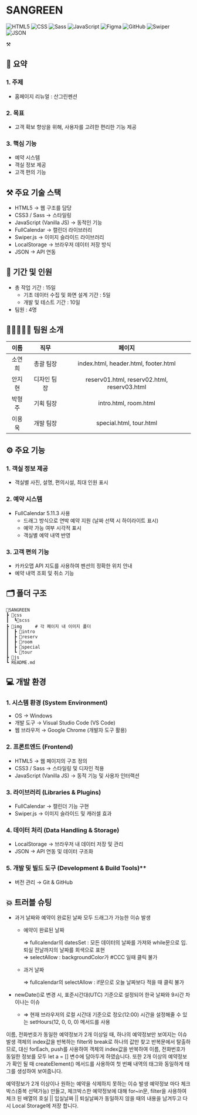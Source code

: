 # SANGREEN

![HTML5](https://img.shields.io/badge/HTML5-E34F26?style=flat&logo=HTML5&logoColor=white)
![CSS](https://img.shields.io/badge/CSS-663399?style=flat&logo=CSS&logoColor=white)
![Sass](https://img.shields.io/badge/Sass-CC6699?style=flat&logo=Sass&logoColor=white)
![JavaScript](https://img.shields.io/badge/JavaScript-F7DF1E?style=flat&logo=JavaScript&logoColor=white)
![Figma](https://img.shields.io/badge/Figma-F24E1E?style=flat&logo=Figma&logoColor=white)
![GitHub](https://img.shields.io/badge/GitHub-181717?style=flat&logo=GitHub&logoColor=white)
![Swiper](https://img.shields.io/badge/Swiper-6332F6?style=flat&logo=Swiper&logoColor=white)
![JSON](https://img.shields.io/badge/JSON-000000?style=flat&logo=JSON&logoColor=white)

⚒️
## 📑 요약

### 1. 주제

* 홈페이지 리뉴얼 : 산그린펜션

### 2. 목표

* 고객 확보 향상을 위해, 사용자를 고려한 편리한 기능 제공

### 3. 핵심 기능

* 예약 시스템
* 객실 정보 제공
* 고객 편의 기능

## ⚒️ 주요 기술 스택

  * HTML5 → 웹 구조를 담당
  * CSS3 / Sass → 스타일링
  * JavaScript (Vanilla JS) → 동적인 기능
  * FullCalendar → 캘린더 라이브러리
  * Swiper.js → 이미지 슬라이드 라이브러리
  * LocalStorage → 브라우저 데이터 저장 방식
  * JSON → API 연동

## 📆 기간 및 인원

  * 총 작업 기간 : 15일
    * 기초 데이터 수집 및 화면 설계 기간 : 5일
    * 개발 및 테스트 기간 : 10일
  * 팀원 : 4명

## 👩🏻‍🤝‍🧑🏻 팀원 소개

| 이름 | 직무 |  페이지 |
| :---:| :---: | :---: |
| 소연희 | 총괄 팀장 | index.html, header.html, footer.html |
| 안지현 | 디자인 팀장 | reserv01.html, reserv02.html, reserv03.html |
| 박형주 | 기획 팀장 | intro.html, room.html |
| 이용욱 | 개발 팀장 | special.html, tour.html |

## ⚙️ 주요 기능

### 1. 객실 정보 제공
* 객실별 사진, 설명, 편의시설, 최대 인원 표시

### 2. 예약 시스템
* FullCalendar 5.11.3 사용
  * 드래그 방식으로 연박 예약 지원 (날짜 선택 시 하이라이트 표시)
  * 예약 가능 여부 시각적 표시
  * 객실별 예약 내역 반영

### 3. 고객 편의 기능
* 카카오맵 API 지도를 사용하여 펜션의 정확한 위치 안내
* 예약 내역 조회 및 취소 기능

## 🗂️ 폴더 구조

```
📂SANGREEN
┣ 📂css
┃  ┗📂scss
┣ 📂img     # 각 페이지 내 이미지 폴더
┃  ┣ 📂intro   
┃  ┣ 📂reserv
┃  ┣ 📂room
┃  ┣ 📂special
┃  ┗ 📂tour
┣ 📂js
┗ README.md
```
## 💻 개발 환경

### 1. 시스템 환경 (System Environment)
 * OS → Windows
 * 개발 도구 → Visual Studio Code (VS Code)
 * 웹 브라우저 → Google Chrome (개발자 도구 활용)

### 2. 프론트엔드 (Frontend)
 * HTML5 → 웹 페이지의 구조 정의
 * CSS3 / Sass → 스타일링 및 디자인 적용
 * JavaScript (Vanilla JS) → 동적 기능 및 사용자 인터랙션

### 3. 라이브러리 (Libraries & Plugins)
 * FullCalendar → 캘린더 기능 구현
 * Swiper.js → 이미지 슬라이드 및 캐러셀 효과

### 4. 데이터 처리 (Data Handling & Storage)
 * LocalStorage → 브라우저 내 데이터 저장 및 관리
 * JSON → API 연동 및 데이터 구조화

### 5. 개발 및 빌드 도구 (Development & Build Tools)**
 * 버전 관리 → Git & GitHub


## 💥 트러블 슈팅

  * 과거 날짜와 예약이 완료된 날짜 모두 드래그가 가능한 이슈 발생
    
    * 예약이 완료된 날짜
      
      ⇒ fullcalendar의 datesSet : 모든 데이터의 날짜를 가져와 while문으로 입.퇴실 전날까지의 날짜를 회색으로 표현<br>
      ⇒ selectAllow : backgroundColor가 #CCC 일때 클릭 불가
      
    * 과거 날짜
      
      ⇒ fullcalendar의 selectAllow : if문으로 오늘 날짜보다 적을 때 클릭 불가 

  * newDate()로 변경 시, 표준시간대(UTC) 기준으로 설정되어 한국 날짜와 9시간 차이나는 이슈
    
    * ⇒ 현재 브라우저의 로컬 시간대 기준으로 정오(12:00) 시간을 설정해줄 수 있는 setHours(12, 0, 0, 0) 메서드를 사용

이름, 전화번호가 동일한 예약정보가 2개 이상일 때, 하나의 예약정보만 보여지는 이슈 발생
객체의 index값을 반복하는 filter와 break로 하나의 값만 찾고 반복문에서 탈출하므로, 대신 forEach, push를 사용하여 객체의 index값을 반복하여 이름, 전화번호가 동일한 정보를 모두 let a = [] 변수에 담아두게 하였습니다. 또한 2개 이상의 예약정보가 확인 될 때 createElement() 메서드를 사용하여 첫 번째 내역의 태그와 동일하게 태그를 생성하여 보여줍니다.

예약정보가 2개 이상이나 원하는 예약을 삭제하지 못하는 이슈 발생
예약정보 마다 체크박스(중복 선택가능) 만들고, 체크박스한 예약정보에 대해 for~in문, filter을 사용하여 체크 된 배열의 호실 || 입실날짜 || 퇴실날짜가 동일하지 않을 때의 내용을 남겨두고 다시 Local Storage에 저장 합니다.


